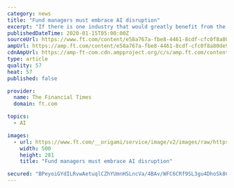 ```yaml
---
category: news
title: "Fund managers must embrace AI disruption"
excerpt: "If there is one industry that would greatly benefit from the genuine adoption of artificial intelligence (AI), it is investment management. Investing, in its simplest form, is about predicting the future — the future value of a company, index, currency, country, or relationship. Investment predictions are made like all predictions ..."
publishedDateTime: 2020-01-15T05:00:00Z
sourceUrl: https://www.ft.com/content/e58a767a-fbe8-4461-8cdf-cfc0f8a80de9
ampUrl: https://amp.ft.com/content/e58a767a-fbe8-4461-8cdf-cfc0f8a80de9
cdnAmpUrl: https://amp-ft-com.cdn.ampproject.org/c/s/amp.ft.com/content/e58a767a-fbe8-4461-8cdf-cfc0f8a80de9
type: article
quality: 57
heat: 57
published: false

provider:
  name: The Financial Times
  domain: ft.com

topics:
  - AI

images:
  - url: https://www.ft.com/__origami/service/image/v2/images/raw/https%3A%2F%2Fd1e00ek4ebabms.cloudfront.net%2Fproduction%2Ffe0cce0a-27d1-4781-84ba-312e3d3e9e20.jpg?source=google-amp&fit=scale-down&width=500
    width: 500
    height: 281
    title: "Fund managers must embrace AI disruption"

secured: "BPeyoiGYdILRvwAetuqlCZhYUmnHSLncVa/4BAv/WFC6CRf9SL3gu4DhoSk8CeLQ3a2Pgd/vGwRv5km3xOX6zAlZ8p1uwNhBL26B9k9X8n5Yxb2ZKs7ZtMRqgfhTULIewCpVDEKUwPHVhXXsvInRW//tY12qjxhJiGD43pZyTm9OEDNxLIyMLdFmzbsJ53lBqHzSkJG4wrPD9NYyjBKt9wtxaRfDRweb0yu/+jy9ia+vZaRUMdSBHfpyP/Knel7GTennCLvRbkDulNf2pL5Lpimxm6K4kmezkxZf8p1iX0E=;+hONI23HjLBWfM/BjXAEAw=="
---
```


